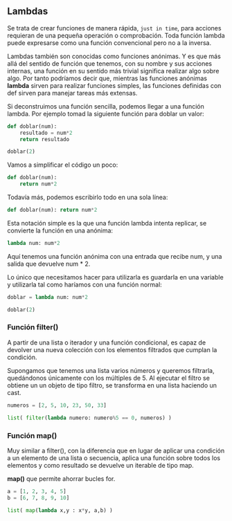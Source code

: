 ## Lambdas

Se trata de crear funciones de manera rápida, `just in time`, para acciones requieran de una pequeña operación o comprobación. Toda función lambda puede expresarse como una función convencional pero no a la inversa.

Lambdas también son conocidas como funciones anónimas. Y es que más allá del sentido de función que tenemos, con su nombre y sus acciones internas, una función en su sentido más trivial significa realizar algo sobre algo. Por tanto podríamos decir que, mientras las funciones anónimas **lambda** sirven para realizar funciones simples, las funciones definidas con def sirven para manejar tareas más extensas.

Si deconstruimos una función sencilla, podemos llegar a una función lambda. Por ejemplo tomad la siguiente función para doblar un valor:

```python
def doblar(num):
    resultado = num*2
    return resultado

doblar(2)
```

Vamos a simplificar el código un poco:

```python
def doblar(num):
    return num*2
```

Todavía más, podemos escribirlo todo en una sola línea:

```python
def doblar(num): return num*2
```
Esta notación simple es la que una función lambda intenta replicar, se convierte la función en una anónima:

```python
lambda num: num*2
```
Aquí tenemos una función anónima con una entrada que recibe num, y una salida que devuelve num * 2.

Lo único que necesitamos hacer para utilizarla es guardarla en una variable y utilizarla tal como haríamos con una función normal:

```python
doblar = lambda num: num*2

doblar(2)
```

### Función filter()

A partir de una lista o iterador y una función condicional, es capaz de devolver una nueva colección con los elementos filtrados que cumplan la condición.

Supongamos que tenemos una lista varios números y queremos filtrarla, quedándonos únicamente con los múltiples de 5.
Al ejecutar el filtro se obtiene un un objeto de tipo filtro, se transforma en una lista haciendo un cast. 

```python
numeros = [2, 5, 10, 23, 50, 33]

list( filter(lambda numero: numero%5 == 0, numeros) )
```
### Función map()

Muy similar a filter(), con la diferencia que en lugar de aplicar una condición a un elemento de una lista o secuencia, aplica una función sobre todos los elementos y como resultado se devuelve un iterable de tipo map.

**map()** que permite ahorrar bucles for.

```python
a = [1, 2, 3, 4, 5]
b = [6, 7, 8, 9, 10]

list( map(lambda x,y : x*y, a,b) )
```